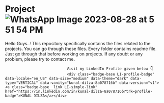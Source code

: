 # Project        ![WhatsApp Image 2023-08-28 at 5 51 54 PM](https://github.com/K-Mdilza/Project/assets/112168627/5f46670e-bd3d-4e16-b8a0-b3d842b1820b)

Hello Guys..! This repository specifically contains the files related to the projects. You can go through these files. Every folder contains readme file. Just go through that before working on projects. If any doubt or any problem, please try to contact me.
                                
                                
                                
                                Visit my LinkedIn Profile given below 👇
                                <div class="badge-base LI-profile-badge" data-locale="en_US" data-size="medium" data-theme="dark" data-type="VERTICAL" data-vanity="kunal-dilza-8a078716b" data-version="v1"><a class="badge-base__link LI-simple-link" href="https://in.linkedin.com/in/kunal-dilza-8a078716b?trk=profile-badge">KUNAL DILZA</a></div>
                
